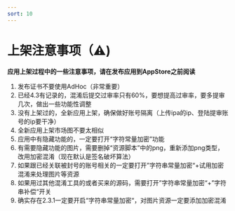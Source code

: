 ```yaml
---
sort: 10
---
```


# 上架注意事项（⚠️)
**应用上架过程中的一些注意事项，请在发布应用到AppStore之前阅读**

1. 发布证书不要使用AdHoc（非常重要）
2. 已经4.3有记录的，混淆后提交过审率只有60%，要想提高过审率，要多提审几次，做出一些功能性调整
3. 没有上架过的，全新应用上架，确保做好账号隔离（上传ipa的ip、登陆提审账号的ip要干净）
4. 全新应用上架市场图不要太相似
5. 应用中有隐藏功能的，一定要打开“字符常量加密”功能
6. 有需要隐藏功能的图片，需要删掉“资源脚本”中的png，重新添加png类型，改用加密混淆（现在默认是签名破坏算法）
7. 如果跟已经关联被封号的账号相关的一定要打开”字符串常量加密“+试用加密混淆来处理图片等资源
8. 如果用过其他混淆工具的或者买来的源码，需要打开”字符串常量加密“+”字符串补偿“开关
9. 确实存在2.3.1一定要开启“字符串常量加密“，对图片资源一定要添加加密混淆